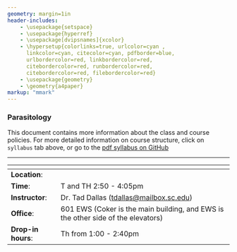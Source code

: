 ```yaml
---
geometry: margin=1in
header-includes:
    - \usepackage{setspace}
    - \usepackage{hyperref}
    - \usepackage[dvipsnames]{xcolor}
    - \hypersetup{colorlinks=true, urlcolor=cyan , 
      linkcolor=cyan, citecolor=cyan, pdfborder=blue,
      urlbordercolor=red, linkbordercolor=red,
      citebordercolor=red, runbordercolor=red,
      citebordercolor=red, filebordercolor=red}
    - \usepackage{geometry}
    - \geometry{a4paper}
markup: "mmark"
---
```



### Parasitology

This document contains more information about the class and course policies. For more detailed information on course structure, click on `syllabus` tab above, or go to the [pdf syllabus on GitHub]()


---



  <span></span>     | <span></span>
 -----------|-------------------------------------------------------------------
**Location**:  |    | 
**Time**: | T and TH  2:50 - 4:05pm | 
**Instructor**: | Dr. Tad Dallas (tdallas@mailbox.sc.edu) | 
**Office**: | 601 EWS (Coker is the main building, and EWS is the other side of the elevators) | 
**Drop-in hours**: |  Th from 1:00 - 2:40pm  | 


